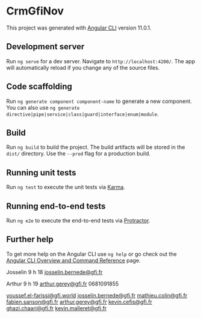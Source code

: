# CrmGfiNov

This project was generated with [Angular CLI](https://github.com/angular/angular-cli) version 11.0.1.

## Development server

Run `ng serve` for a dev server. Navigate to `http://localhost:4200/`. The app will automatically reload if you change any of the source files.

## Code scaffolding

Run `ng generate component component-name` to generate a new component. You can also use `ng generate directive|pipe|service|class|guard|interface|enum|module`.

## Build

Run `ng build` to build the project. The build artifacts will be stored in the `dist/` directory. Use the `--prod` flag for a production build.

## Running unit tests

Run `ng test` to execute the unit tests via [Karma](https://karma-runner.github.io).

## Running end-to-end tests

Run `ng e2e` to execute the end-to-end tests via [Protractor](http://www.protractortest.org/).

## Further help

To get more help on the Angular CLI use `ng help` or go check out the [Angular CLI Overview and Command Reference](https://angular.io/cli) page.


Josselin  9 h 18
josselin.bernede@gfi.fr

Arthur  9 h 19
arthur.gerey@gfi.fr
0681091855

youssef.el-farissi@gfi.world
josselin.bernede@gfi.fr
mathieu.colin@gfi.fr
fabien.sanson@gfi.fr
arthur.gerey@gfi.fr
kevin.cefis@gfi.fr
ghazi.chaari@gfi.fr
kevin.malleret@gfi.fr
